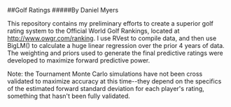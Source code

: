 ##Golf Ratings
#####By Daniel Myers

This repository contains my preliminary efforts to create a superior golf rating system to the Official World Golf Rankings, located at http://www.owgr.com/ranking. I use RVest to compile data, and then use BigLM() to calculate a huge linear regression over the prior 4 years of data.  The weighting and priors used to generate the final predictive ratings were developed to maximize forward predictive power.

Note: the Tournament Monte Carlo simulations have not been cross validated to maximize accuracy at this time--they depend on the specifics of the estimated forward standard deviation for each player's rating, something that hasn't been fully validated.
